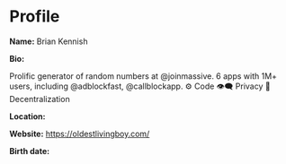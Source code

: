 # Profile

**Name:** Brian Kennish

**Bio:**

Prolific generator of random numbers at @joinmassive. 6 apps with 1M+ users,
including @adblockfast, @callblockapp. ⚙️ Code 👁‍🗨 Privacy 🏴 Decentralization

**Location:**

**Website:** https://oldestlivingboy.com/

**Birth date:**
